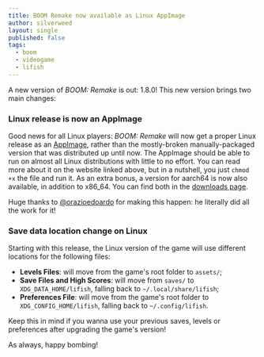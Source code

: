 ```yaml
---
title: BOOM Remake now available as Linux AppImage
author: silverweed
layout: single
published: false
tags:
  - boom  
  - videogame  
  - lifish  
---
```

A new version of *BOOM: Remake* is out: 1.8.0! This new version brings two main changes:

### Linux release is now an AppImage ###
Good news for all Linux players: *BOOM: Remake* will now get a proper Linux release as an [AppImage](https://appimage.org/), rather than the mostly-broken manually-packaged version that was distributed up until now.
The AppImage should be able to run on almost all Linux distributions with little to no effort. You can read more about it on the website linked above, but in a nutshell, you just `chmod +x` the file and run it.
As an extra bonus, a version for aarch64 is now also available, in addition to x86\_64. You can find both in the [downloads page](https://silverweed.github.io/boom#downloads).

Huge thanks to [@orazioedoardo](https://github.com/orazioedoardo) for making this happen: he literally did all the work for it!

### Save data location change on Linux ###
Starting with this release, the Linux version of the game will use different locations for the following files:

- **Levels Files**: will move from the game's root folder to `assets/`;  
- **Save Files and High Scores**: will move from `saves/` to `XDG_DATA_HOME/lifish`, falling back to `~/.local/share/lifish`;  
- **Preferences File**: will move from the game's root folder to `XDG_CONFIG_HOME/lifish`, falling back to `~/.config/lifish`.

Keep this in mind if you wanna use your previous saves, levels or preferences after upgrading the game's version!

As always, happy bombing!
